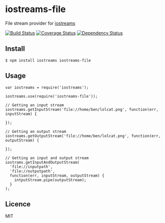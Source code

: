 # iostreams-file

File stream provider for [iostreams](https://github.com/webcast-io/iostreams)

[![Build Status](https://travis-ci.org/webcast-io/iostreams-file.png)](https://travis-ci.org/webcast-io/iostreams-file?branch=master)
[![Coverage Status](https://coveralls.io/repos/webcast-io/iostreams-file/badge.png?branch=master)](https://coveralls.io/r/webcast-io/iostreams-file?branch=master)
[![Dependency Status](https://david-dm.org/webcast-io/iostreams-file.png?theme=shields.io)](https://david-dm.org/webcast-io/iostreams-file)

## Install

    $ npm install iostreams iostreams-file

## Usage

    var iostreams = require('iostreams');

    iostreams.use(require('iostreams-file'));

    // Getting an input stream
    iostreams.getInputStream('file://home/ben/lolcat.png', function(err, inputStream) {

    });

    // Getting an output stream
    iostreams.getOutputStream('file://home/ben/lolcat.png', function(err, outputStream) {

    });

    // Getting an input and output stream
    iostrams.getInputAndOutputStream(
      'file://inputpath',
      'file://outputpath',
      function(err, inputStream, outputStream) {
        intputStream.pipe(outputStream);
      }
    );

## Licence

MIT